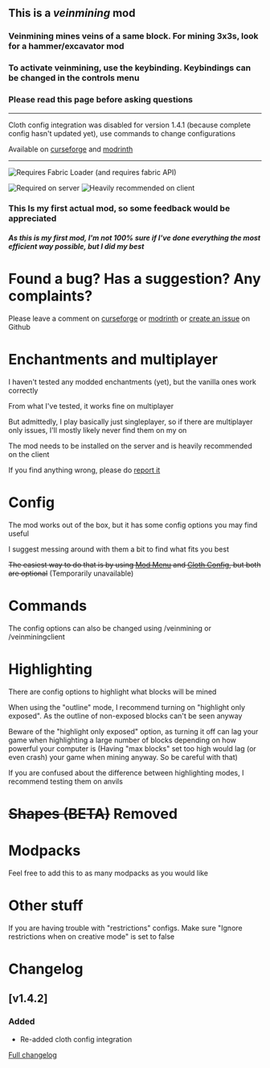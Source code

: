 ## This is a ***veinmining*** mod
### Veinmining mines veins of a same block. For mining 3x3s, look for a hammer/excavator mod
### To activate veinmining, use the keybinding. Keybindings can be changed in the controls menu
### Please read this page before asking questions

---


Cloth config integration was disabled for version 1.4.1 (because complete config hasn't updated yet), use commands to change configurations

Available on [curseforge](curseforge.com/minecraft/mc-mods/simple-veinminer) and [modrinth](https://modrinth.com/mod/simple-veinminer)

---


![Requires Fabric Loader](https://img.shields.io/badge/modloader-Fabric-1976d2?style=for-the-badge) (and requires fabric API)

![Required on server](https://img.shields.io/badge/Server-required-orangered?style=for-the-badge)
![Heavily recommended on client](https://img.shields.io/badge/client-heavily_recommended-16b51a?style=for-the-badge)


### This Is my first actual mod, so some feedback would be appreciated

##### As this is my first mod, I'm not 100% sure if I've done everything the most efficient way possible, but I did my best


# Found a bug? Has a suggestion? Any complaints?

Please leave a comment on [curseforge](https://www.curseforge.com/minecraft/mc-mods/simple-veinminer) or [modrinth](https://modrinth.com/mod/simple-veinminer) or [create an issue](https://github.com/PrincessCyanMarine/Simple-Veinminer/issues) on Github


# Enchantments and multiplayer

I haven't tested any modded enchantments (yet), but the vanilla ones work correctly

From what I've tested, it works fine on multiplayer

But admittedly, I play basically just singleplayer, so if there are multiplayer only issues, I'll mostly likely never find them on my on

The mod needs to be installed on the server and is heavily recommended on the client

If you find anything wrong, please do [report it](https://github.com/PrincessCyanMarine/Simple-Veinminer/issues)

# Config

The mod works out of the box, but it has some config options you may find useful

I suggest messing around with them a bit to find what fits you best

~~The easiest way to do that is by using [Mod Menu](https://www.curseforge.com/minecraft/mc-mods/modmenu) and [Cloth Config](https://www.curseforge.com/minecraft/mc-mods/cloth-config), but both are optional~~ (Temporarily unavailable)

# Commands
The config options can also be changed using /veinmining or /veinminingclient

# Highlighting
There are config options to highlight what blocks will be mined

When using the "outline" mode, I recommend turning on "highlight only exposed". As the outline of non-exposed blocks can't be seen anyway

Beware of the "highlight only exposed" option, as turning it off can lag your game when highlighting a large number of blocks depending on how powerful your computer is (Having "max blocks" set too high would lag (or even crash) your game when mining anyway. So be careful with that)

If you are confused about the difference between highlighting modes, I recommend testing them on anvils

# ~~Shapes (BETA)~~ Removed


# Modpacks

Feel free to add this to as many modpacks as you would like

# Other stuff
If you are having trouble with "restrictions" configs. Make sure "Ignore restrictions when on creative mode" is set to false

# Changelog

## [v1.4.2]
### Added
- Re-added cloth config integration

[Full changelog](https://github.com/PrincessCyanMarine/Simple-Veinminer/blob/main/CHANGELOG.md)
